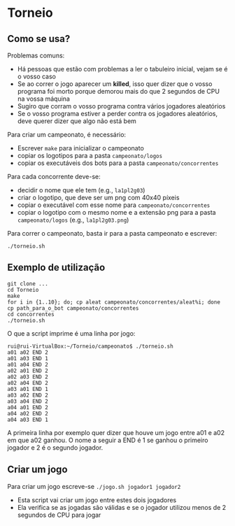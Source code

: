 # Torneio

## Como se usa?

Problemas comuns:

* Há pessoas que estão com problemas a ler o tabuleiro inicial, vejam se é o vosso caso
* Se ao correr o jogo aparecer um __killed__, isso quer dizer que o vosso programa foi morto porque demorou mais do que 2 segundos de CPU na vossa máquina
* Sugiro que corram o vosso programa contra vários jogadores aleatórios
* Se o vosso programa estiver a perder contra os jogadores aleatórios, deve querer dizer que algo não está bem

Para criar um campeonato, é necessário:

* Escrever `make` para inicializar o campeonato
* copiar os logotipos para a pasta `campeonato/logos`
* copiar os executáveis dos bots para a pasta `campeonato/concorrentes`

Para cada concorrente deve-se:
* decidir o nome que ele tem (e.g., `la1pl2g03`)
* criar o logotipo, que deve ser um png com 40x40 píxeis
* copiar o executável com esse nome para `campeonato/concorrentes`
* copiar o logotipo com o mesmo nome e a extensão png para a pasta `campeonato/logos` (e.g., `la1pl2g03.png`)

Para correr o campeonato, basta ir para a pasta campeonato e escrever:

```
./torneio.sh
```

## Exemplo de utilização
```
git clone ...
cd Torneio
make
for i in {1..10}; do; cp aleat campeonato/concorrentes/aleat%i; done
cp path_para_o_bot campeonato/concorrentes
cd concorrentes
./torneio.sh
```

O que a script imprime é uma linha por jogo:

```
rui@rui-VirtualBox:~/Torneio/campeonato$ ./torneio.sh 
a01 a02 END 2
a01 a03 END 1
a01 a04 END 2
a02 a01 END 2
a02 a03 END 2
a02 a04 END 2
a03 a01 END 1
a03 a02 END 2
a03 a04 END 2
a04 a01 END 2
a04 a02 END 2
a04 a03 END 1
```

A primeira linha por exemplo quer dizer que houve um jogo entre a01 e a02 em que a02 ganhou. O nome a seguir a END é 1 se ganhou o primeiro jogador e 2 é o segundo jogador.

## Criar um jogo
Para criar um jogo escreve-se `./jogo.sh jogador1 jogador2`

* Esta script vai criar um jogo entre estes dois jogadores
* Ela verifica se as jogadas são válidas e se o jogador utilizou menos de 2 segundos de CPU para jogar
